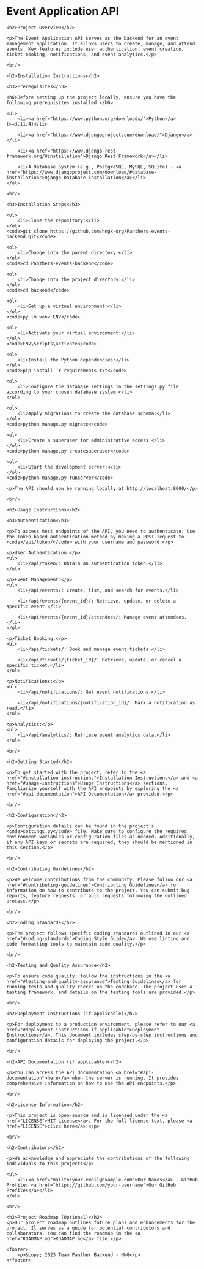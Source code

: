 <!DOCTYPE html>
<html lang="en">
<head>
    <meta charset="UTF-8">
    <meta name="viewport" content="width=device-width, initial-scale=1.0">
    <title>Event Application API</title>
</head>
<body>
    <h1>Event Application API</h1>

    <h2>Project Overview</h2>

    <p>The Event Application API serves as the backend for an event management application. It allows users to create, manage, and attend events. Key features include user authentication, event creation, ticket booking, notifications, and event analytics.</p>

    <br/>

    <h2>Installation Instructions</h2>

    <h3>Prerequisites</h3>

    <h6>Before setting up the project locally, ensure you have the following prerequisites installed:</h6>

    <ul>
        <li><a href="https://www.python.org/downloads/">Python</a> (>=3.11.4)</li>

        <li><a href="https://www.djangoproject.com/download/">Django</a></li>

        <li><a href="https://www.django-rest-framework.org/#installation">Django Rest Framework</a></li>

        <li>A Database System (e.g., PostgreSQL, MySQL, SQLite) - <a href="https://www.djangoproject.com/download/#database-installation">Django Database Installation</a></li>
    </ul>

    <br/>

    <h3>Installation Steps</h3>

    <ol>
        <li>Clone the repository:</li>
    </ol>
    <code>git clone https://github.com/hngx-org/Panthers-events-backend.git</code>

    <ol>
        <li>Change into the parent directory:</li>
    </ol>
    <code>cd Panthers-events-backend</code>

    <ol>
        <li>Change into the project directory:</li>
    </ol>
    <code>cd backend</code>

    <ol>
        <li>Set up a virtual environment:</li>
    </ol>
    <code>py -m venv ENV</code>

    <ol>
        <li>Activate your virtual environment:</li>
    </ol>
    <code>ENV\Scripts\activate</code>

    <ol>
        <li>Install the Python dependencies:</li>
    </ol>
    <code>pip install -r requirements.txt</code>

    <ol>
        <li>Configure the database settings in the settings.py file according to your chosen database system.</li>
    </ol>

    <ol>
        <li>Apply migrations to create the database schema:</li>
    </ol>
    <code>python manage.py migrate</code>

    <ol>
        <li>Create a superuser for administrative access:</li>
    </ol>
    <code>python manage.py createsuperuser</code>

    <ol>
        <li>Start the development server:</li>
    </ol>
    <code>python manage.py runserver</code>

    <p>The API should now be running locally at http://localhost:8000/</p>

    <br/>

    <h2>Usage Instructions</h2>

    <h3>Authentication</h3>

    <p>To access most endpoints of the API, you need to authenticate. Use the Token-based authentication method by making a POST request to <code>/api/token/</code> with your username and password.</p>

    <p>User Authentication:</p>
    <ul>
        <li>/api/token/: Obtain an authentication token.</li>
    </ul>

    <p>Event Management:</p>
    <ul>
        <li>/api/events/: Create, list, and search for events.</li>

        <li>/api/events/{event_id}/: Retrieve, update, or delete a specific event.</li>

        <li>/api/events/{event_id}/attendees/: Manage event attendees.</li>
    </ul>

    <p>Ticket Booking:</p>
    <ul>
        <li>/api/tickets/: Book and manage event tickets.</li>

        <li>/api/tickets/{ticket_id}/: Retrieve, update, or cancel a specific ticket.</li>
    </ul>

    <p>Notifications:</p>
    <ul>
        <li>/api/notifications/: Get event notifications.</li>

        <li>/api/notifications/{notification_id}/: Mark a notification as read.</li>
    </ul>

    <p>Analytics:</p>
    <ul>
        <li>/api/analytics/: Retrieve event analytics data.</li>
    </ul>

    <br/>

    <h2>Getting Started</h2>

    <p>To get started with the project, refer to the <a href="#installation-instructions">Installation Instructions</a> and <a href="#usage-instructions">Usage Instructions</a> sections. Familiarize yourself with the API endpoints by exploring the <a href="#api-documentation">API Documentation</a> provided.</p>

    <br/>

    <h2>Configuration</h2>

    <p>Configuration details can be found in the project's <code>settings.py</code> file. Make sure to configure the required environment variables or configuration files as needed. Additionally, if any API keys or secrets are required, they should be mentioned in this section.</p>

    <br/>

    <h2>Contributing Guidelines</h2>

    <p>We welcome contributions from the community. Please follow our <a href="#contributing-guidelines">Contributing Guidelines</a> for information on how to contribute to the project. You can submit bug reports, feature requests, or pull requests following the outlined process.</p>

    <br/>

    <h2>Coding Standards</h2>

    <p>The project follows specific coding standards outlined in our <a href="#coding-standards">Coding Style Guide</a>. We use linting and code formatting tools to maintain code quality.</p>

    <br/>

    <h2>Testing and Quality Assurance</h2>

    <p>To ensure code quality, follow the instructions in the <a href="#testing-and-quality-assurance">Testing Guidelines</a> for running tests and quality checks on the codebase. The project uses a testing framework, and details on the testing tools are provided.</p>

    <br/>

    <h2>Deployment Instructions (if applicable)</h2>

    <p>For deployment to a production environment, please refer to our <a href="#deployment-instructions-if-applicable">Deployment Instructions</a>. This document includes step-by-step instructions and configuration details for deploying the project.</p>

    <br/>

    <h2>API Documentation (if applicable)</h2>

    <p>You can access the API documentation <a href="#api-documentation">here</a> when the server is running. It provides comprehensive information on how to use the API endpoints.</p>

    <br/>

    <h2>License Information</h2>

    <p>This project is open-source and is licensed under the <a href="LICENSE">MIT License</a>. For the full license text, please <a href="LICENSE">click here</a>.</p>

    <br/>

    <h2>Contributors</h2>

    <p>We acknowledge and appreciate the contributions of the following individuals to this project:</p>

    <ul>
        <li><a href="mailto:your.email@example.com">Our Names</a> - GitHub Profile: <a href="https://github.com/your-username">Our GitHub Profiles</a></li>
    </ul>

    <br/>

    <h2>Project Roadmap (Optional)</h2>
    <p>Our project roadmap outlines future plans and enhancements for the project. It serves as a guide for potential contributors and collaborators. You can find the roadmap in the <a href="ROADMAP.md">ROADMAP.md</a> file.</p>

    <footer>
        <p>&copy; 2023 Team Panther Backend - HNG</p>
    </footer>
</body>
</html>
